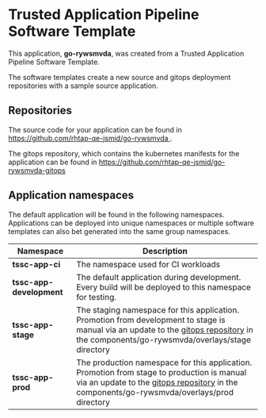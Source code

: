 # Trusted Application Pipeline Software Template

This application, **go-rywsmvda**, was created from a Trusted Application Pipeline Software Template.

The software templates create a new source and gitops deployment repositories with a sample source application. 

## Repositories

The source code for your application can be found in [https://github.com/rhtap-qe-jsmid/go-rywsmvda ](https://github.com/rhtap-qe-jsmid/go-rywsmvda ).
 
The gitops repository, which contains the kubernetes manifests for the application can be found in 
[https://github.com/rhtap-qe-jsmid/go-rywsmvda-gitops ](https://github.com/rhtap-qe-jsmid/go-rywsmvda-gitops ) 

## Application namespaces 

The default application will be found in the following namespaces. Applications can be deployed into unique namespaces or multiple software templates can also bet generated into the same group namespaces.  

|  Namespace   |  Description   |  
| -------- | -------- |
| **tssc-app-ci** | The namespace used for CI workloads |
| **tssc-app-development** | The default application during development. Every build will be deployed to this namespace for testing. |
| **tssc-app-stage** | The staging namespace for this application. Promotion from development to stage is manual via an update to the [gitops repository](https://github.com/rhtap-qe-jsmid/go-rywsmvda-gitops ) in the components/go-rywsmvda/overlays/stage directory |
| **tssc-app-prod** | The production namespace for this application. Promotion from stage to production is manual via an update to the [gitops repository](https://github.com/rhtap-qe-jsmid/go-rywsmvda-gitops ) in the components/go-rywsmvda/overlays/prod directory |